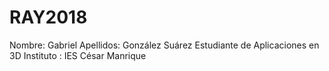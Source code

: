 # RAY2018
Nombre: Gabriel
Apellidos: González Suárez
Estudiante de Aplicaciones en 3D
Instituto : IES César Manrique
